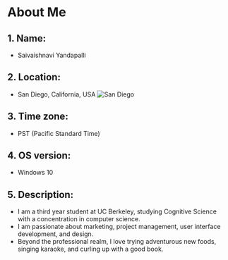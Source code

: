 # About Me

## 1. Name: 
- Saivaishnavi Yandapalli

## 2. Location: 
- San Diego, California, USA
![San Diego](http://www.visitcalifornia.com/sites/default/files/styles/welcome_image/public/SanDiego_Skyline_JohnBahu_1280x642_downsized.jpg) 

## 3. Time zone: 
- PST (Pacific Standard Time)

## 4. OS version: 
- Windows 10

## 5. Description: 
- I am a third year student at UC Berkeley, studying Cognitive Science with a concentration in computer science.
- I am passionate about marketing, project management, user interface development, and design. 
- Beyond the professional realm, I love trying adventurous new foods, singing karaoke, and curling up with a good book. 
